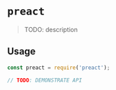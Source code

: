 # `preact`

> TODO: description

## Usage

```javascript
const preact = require('preact');

// TODO: DEMONSTRATE API
```
